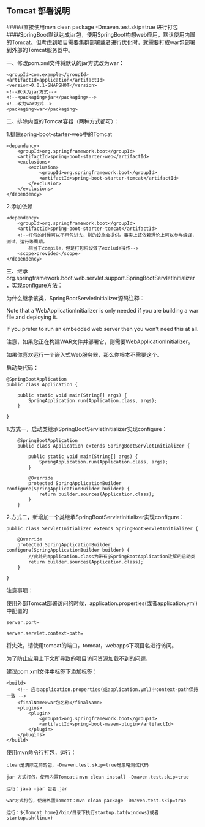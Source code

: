 ## Tomcat 部署说明 
#####直接使用mvn clean package -Dmaven.test.skip=true 进行打包
####SpringBoot默认达成jar包，使用SpringBoot构想web应用，默认使用内置的Tomcat。但考虑到项目需要集群部署或者进行优化时，就需要打成war包部署到外部的Tomcat服务器中。


一、修改pom.xml文件将默认的jar方式改为war：

    <groupId>com.example</groupId>
    <artifactId>application</artifactId>
    <version>0.0.1-SNAPSHOT</version>
    <!--默认为jar方式-->
    <!--<packaging>jar</packaging>-->
    <!--改为war方式-->
    <packaging>war</packaging>
二、排除内置的Tomcat容器（两种方式都可）：

1.排除spring-boot-starter-web中的Tomcat

    <dependency>
        <groupId>org.springframework.boot</groupId>
        <artifactId>spring-boot-starter-web</artifactId>
        <exclusions>
            <exclusion>
                <groupId>org.springframework.boot</groupId>
                <artifactId>spring-boot-starter-tomcat</artifactId>
            </exclusion>
        </exclusions>
    </dependency>
2.添加依赖

    <dependency>
        <groupId>org.springframework.boot</groupId>
        <artifactId>spring-boot-starter-tomcat</artifactId>
        <!--打包的时候可以不用包进去，别的设施会提供。事实上该依赖理论上可以参与编译，测试，运行等周期。
            相当于compile，但是打包阶段做了exclude操作-->
        <scope>provided</scope>
    </dependency>
三、继承org.springframework.boot.web.servlet.support.SpringBootServletInitializer，实现configure方法：

为什么继承该类，SpringBootServletInitializer源码注释：

Note that a WebApplicationInitializer is only needed if you are building a war file and deploying it. 

If you prefer to run an embedded web server then you won't need this at all.

注意，如果您正在构建WAR文件并部署它，则需要WebApplicationInitializer。

如果你喜欢运行一个嵌入式Web服务器，那么你根本不需要这个。

启动类代码：

    @SpringBootApplication
    public class Application {
    
        public static void main(String[] args) {
            SpringApplication.run(Application.class, args);
        }
    
    }
1.方式一，启动类继承SpringBootServletInitializer实现configure：
        
        @SpringBootApplication
        public class Application extends SpringBootServletInitializer {
        
            public static void main(String[] args) {
                SpringApplication.run(Application.class, args);
            }
        
            @Override
            protected SpringApplicationBuilder configure(SpringApplicationBuilder builder) {
                return builder.sources(Application.class);
            }
        }

2.方式二，新增加一个类继承SpringBootServletInitializer实现configure：

    public class ServletInitializer extends SpringBootServletInitializer {

        @Override
        protected SpringApplicationBuilder configure(SpringApplicationBuilder builder) {
            //此处的Application.class为带有@SpringBootApplication注解的启动类
            return builder.sources(Application.class);
        }

    }
注意事项：

使用外部Tomcat部署访问的时候，application.properties(或者application.yml)中配置的

    server.port=
    
    server.servlet.context-path=

将失效，请使用tomcat的端口，tomcat，webapps下项目名进行访问。

为了防止应用上下文所导致的项目访问资源加载不到的问题，

建议pom.xml文件中<build></build>标签下添加<finalName></finalName>标签：

    <build>
        <!-- 应与application.properties(或application.yml)中context-path保持一致 -->
        <finalName>war包名称</finalName>
        <plugins>
            <plugin>
                <groupId>org.springframework.boot</groupId>
                <artifactId>spring-boot-maven-plugin</artifactId>
            </plugin>
        </plugins>
    </build>
使用mvn命令行打包，运行：

    clean是清除之前的包，-Dmaven.test.skip=true是忽略测试代码
    
    jar 方式打包，使用内置Tomcat：mvn clean install -Dmaven.test.skip=true
    
    运行：java -jar 包名.jar
    
    war方式打包，使用外置Tomcat：mvn clean package -Dmaven.test.skip=true
    
    运行：${Tomcat_home}/bin/目录下执行startup.bat(windows)或者startup.sh(linux)
    
